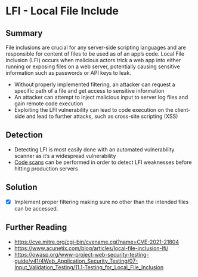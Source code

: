 # LFI - Local File Include

## Summary

File inclusions are crucial for any server-side scripting languages and are responsible for content of files to be used as of an app’s code. Local File Inclusion (LFI) occurs when malicious actors trick a web app into either running or exposing files on a web server, potentially causing sensitive information such as passwords or API keys to leak.

* Without properly implemented filtering, an attacker can request a specific path of a file and get access to sensitive information
* An attacker can attempt to inject malicious input to server log files and gain remote code execution 
* Exploiting the LFI vulnerability can lead to code execution on the client-side and lead to further attacks, such as cross-site scripting (XSS) 

## Detection
* Detecting LFI is most easily done with an automated vulnerability scanner as it’s a widespread vulnerability
* [Code scans](https://brightsec.com/blog/local-file-inclusion-lfi/#manually-testing-for-lfi) can be performed in order to detect LFI weaknesses before hitting production servers

## Solution
- [x] Implement proper filtering making sure no other than the intended files can be accessed.

## Further Reading
* <https://cve.mitre.org/cgi-bin/cvename.cgi?name=CVE-2021-21804>
* <https://www.acunetix.com/blog/articles/local-file-inclusion-lfi/>
* <https://owasp.org/www-project-web-security-testing-guide/v41/4Web_Application_Security_Testing/07-Input_Validation_Testing/11.1-Testing_for_Local_File_Inclusion>
